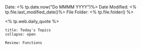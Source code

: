 Date: <% tp.date.now("Do MMMM YYYY")%>
Date Modified: <% tp.file.last_modified_date()%>
File Folder: <% tp.file.folder() %>

<% tp.web.daily_quote %>

```ad-abstract
title: Today's Topics
collapse: open

Review: Functions

```
